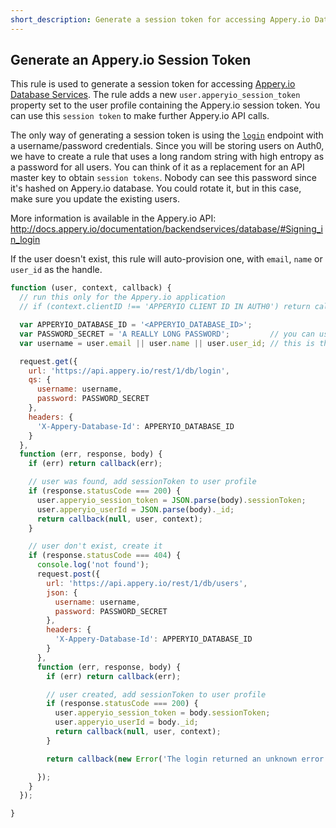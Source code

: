 ```yaml
---
short_description: Generate a session token for accessing Appery.io Database Services
---
```

## Generate an Appery.io Session Token

This rule is used to generate a session token for accessing [Appery.io Database Services](http://appery.io/). The rule
adds a new `user.apperyio_session_token` property set to the user profile containing the Appery.io session token. You can use this `session token` to make further Appery.io API calls.

The only way of generating a session token is using the [`login`](http://docs.appery.io/documentation/users-rest-api/) endpoint with a username/password credentials. Since you will be storing users on Auth0, we have to create a rule that uses a long random string with high entropy as a password for all users. You can think of it as a replacement for an API master key to obtain `session tokens`. Nobody can see this password since it's hashed on Appery.io database. You could rotate it, but in this case, make sure you update the existing users.

More information is available in the Appery.io API: http://docs.appery.io/documentation/backendservices/database/#Signing_in_login

If the user doesn't exist, this rule will auto-provision one, with `email`, `name` or `user_id` as the handle.

```js
function (user, context, callback) {
  // run this only for the Appery.io application
  // if (context.clientID !== 'APPERYIO CLIENT ID IN AUTH0') return callback(null, user, context);

  var APPERYIO_DATABASE_ID = '<APPERYIO_DATABASE_ID>';
  var PASSWORD_SECRET = 'A REALLY LONG PASSWORD';         // you can use this to generate one http://www.random.org/strings/
  var username = user.email || user.name || user.user_id; // this is the Auth0 user prop that will be mapped to the username in the db

  request.get({
    url: 'https://api.appery.io/rest/1/db/login',
    qs: {
      username: username,
      password: PASSWORD_SECRET
    },
    headers: {
      'X-Appery-Database-Id': APPERYIO_DATABASE_ID
    }
  },
  function (err, response, body) {
    if (err) return callback(err);

    // user was found, add sessionToken to user profile
    if (response.statusCode === 200) {
      user.apperyio_session_token = JSON.parse(body).sessionToken;
      user.apperyio_userId = JSON.parse(body)._id;
      return callback(null, user, context);
    }

    // user don't exist, create it
    if (response.statusCode === 404) {
      console.log('not found');
      request.post({
        url: 'https://api.appery.io/rest/1/db/users',
        json: {
          username: username,
          password: PASSWORD_SECRET
        },
        headers: {
          'X-Appery-Database-Id': APPERYIO_DATABASE_ID
        }
      },
      function (err, response, body) {
        if (err) return callback(err);

        // user created, add sessionToken to user profile
        if (response.statusCode === 200) {
          user.apperyio_session_token = body.sessionToken;
          user.apperyio_userId = body._id;
          return callback(null, user, context);
        }

        return callback(new Error('The login returned an unknown error. Body: ' + body));

      });
    }
  });

}
```

